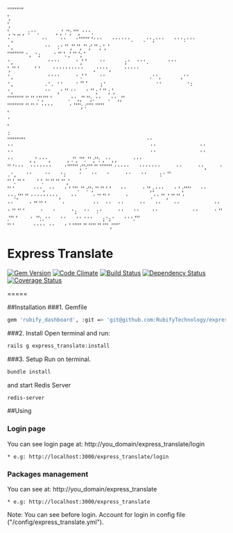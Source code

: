 

                                                                                                                                      
                                                                                                                                      
                                                                                                                                      
                                                                                                                                      
                                                                                                                                      
                                                                                                                                      
                                                                                                                                      
                                                                                                                                      
                                                                                                                                      
                                                                                                                                      
                                                                                                                                      
                                                                                                                                      
                                                                                                                                      
                                                                                                                                      
                                                                                                                                      
                                                                                                                                      
                                                                                                                                      
                                                                                                                                      
                                                                                                                                      
                                                                                                                                      
   '''''''''                                                                                                                          
   ',                                                                                                                                 
   ',                                                                                                                                 
   ',        .,      ,,  ,` :''.     ,` ,'    .'';       ''',     `'''.                                                               
   ',         ''    ''   '`''''''    '`'''   ''''''.   .'';'''   ''':'''                                                              
   ',          ''  :'`   ''    ,''   '',    ''    ;'   ''    ;   ',    '                                                              
   '''''''''   `', ';    '`     ''   '.    ,'      ''  ';        '`                                                                   
   ',           ''''     '`     ,'   '`    ''      ;'  '''.      '''`                                                                 
   ',            ''      '`     `'   '`    ''''''''''   ,'''',    '''''                                                               
   ',           ''''     '`     .'   '`    ''              .'',      ,''                                                              
   ',          .'. ''    '`     ''   '`    ;'                ''        ':                                                             
   ',          ''  ,'`   ''    `''   '`     ''     ;   '     ''  ;     ',                                                             
   '''''''''  ''    ''   '.'','''    '`     .'',`,''   '';`.''  .'',`,''                                                              
   ''''''''' ''      ''  '` ''''     '`       '''';     :''''     '''''                                                               
                         '`                                                                                                           
                         '`                                                                                                           
                         '`                                                                                                           
                         :`                                                                                                           
                                                  ''''''''''`                                       ''                                
                                                      ''                                            ''              ''                
                                                      ''                                            ''              ''                
                                                      ''     ,` ,'   `''',     ,` .'',      '''.    ''     ;'':   `,'',,     '''`     
                                                      ''     '`'''  '''''''    '`''''''   ;'':'''   ''   '''''''  `'''''   '''''''    
                                                      ''     '',    '    .',   ''    ''   ':    '   ''   '     ''   ''    :'`    ''   
                                                      ''     '.           ''   '`    `'   '.        ''         ''   ''    ''     ,'   
                                                      ''     '`      ''', ''   '`     '   '''.      ''    :''; ''   ''    '       '`  
                                                      ''     '`     '',`;'''   '`     '    ;''''`   ''   '':`,'''   ''   `''''''''',  
                                                      ''     '`    ''     ''   '`     '       .''`  ''  ,'     ''   ''   `'           
                                                      ''     '`    ''     ''   '`     '         ''  ''  ''     ''   ''    ''          
                                                      ''     '`    ''     ''   '`     '   '     ';  ''  :'     ''   ''    ''          
                                                      ''     '`     ''  .'''   '`     '  `'':`.''   ''   ''` `'''   ;';'   '''`.'''   
                                                      ''     '`      '''' ''   '`     '    '''''    ''    '''' ''    '''    ,''''`    
                                                                                                                                      
                                                                                                                                      
                                                                                                                                      
                                                                                                                                      
                                                                                                                                      
                                                                                                                                      
                                                                                                                                      
                                                                                                                                      
                                                                                                                                      
                                                                                                                                      
                                                                                                                                      
                                                                                                                                      
                                                                                                                                      
                                                                                                                                      
                                                                                                                                      



Express Translate
=====

[![Gem Version](https://img.shields.io/gem/v/express_translate.svg)](https://rubygems.org/gems/express_translate)
[![Code Climate](https://codeclimate.com/github/RubifyTechnology/express_translate.png)](https://codeclimate.com/github/RubifyTechnology/express_translate)
[![Build Status](https://travis-ci.org/RubifyTechnology/express_translate.svg?branch=master)](https://travis-ci.org/RubifyTechnology/express_translate)
[![Dependency Status](https://gemnasium.com/RubifyTechnology/express_translate.svg)](https://gemnasium.com/RubifyTechnology/express_translate)
[![Coverage Status](https://coveralls.io/repos/RubifyTechnology/express_translate/badge.png)](https://coveralls.io/r/RubifyTechnology/express_translate)

=====

##Installation
###1. Gemfile
  ```bash
  gem 'rubify_dashboard', :git => 'git@github.com:RubifyTechnology/express_translate.git'
  ```
  
###2. Install
  Open terminal and run:
  
  ```bash
  rails g express_translate:install
   ``` 
   
###3. Setup
  Run on terminal.
  ```bash
  bundle install
  ```
  
  and start Redis Server
  ```bash
  redis-server
  ```
  
##Using
### Login page
  You can see login page at:
    http://you_domain/express_translate/login
  
    * e.g: http://localhost:3000/express_translate/login
  
### Packages management
  You can see at: 
    http://you_domain/express_translate
  
    * e.g: http://localhost:3000/express_translate
    
  Note: You can see before login. Account for login in config file ("/config/express_translate.yml").